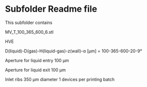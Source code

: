 # Subfolder Readme file
This subfolder contains

MV_T_100_365_600_6.stl 

HVE

D(liquid)-D(gas)-H(liquid-gas)-z(wall)-α [µm]
= 100-365-600-20-9°

Aperture for liquid entry
100 µm

Aperture for liquid exit
100 µm

Inlet ribs 350 µm diameter
1 devices per printing batch
